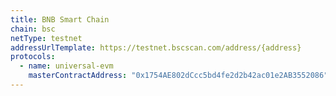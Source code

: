 ```yaml
---
title: BNB Smart Chain
chain: bsc
netType: testnet
addressUrlTemplate: https://testnet.bscscan.com/address/{address}
protocols:
  - name: universal-evm
    masterContractAddress: "0x1754AE802dCcc5bd4fe2d2b42ac01e2AB3552086"
---
```

